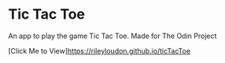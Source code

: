 # Tic Tac Toe

An app to play the game Tic Tac Toe.
Made for The Odin Project

[Click Me to View]https://rileyloudon.github.io/ticTacToe
